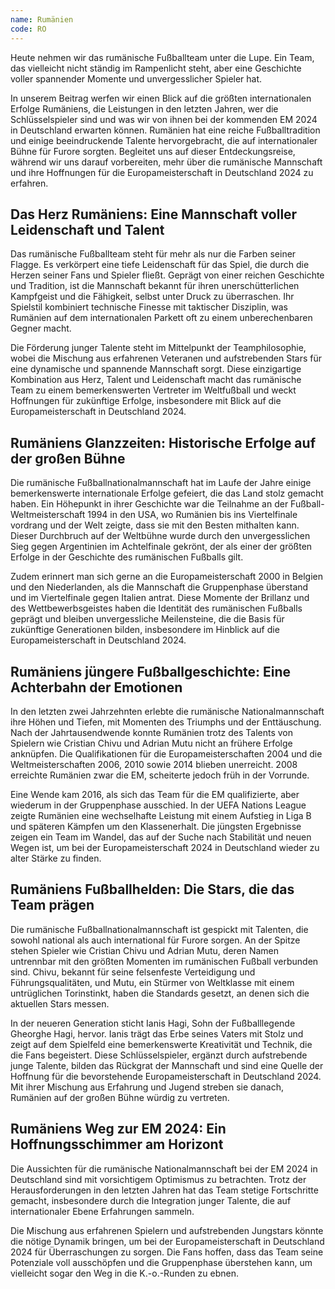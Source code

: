 ```yaml
---
name: Rumänien
code: RO
---
```


Heute nehmen wir das rumänische Fußballteam unter die Lupe. Ein Team, das vielleicht nicht ständig im Rampenlicht steht, aber eine Geschichte voller spannender Momente und unvergesslicher Spieler hat. 

In unserem Beitrag werfen wir einen Blick auf die größten internationalen Erfolge Rumäniens, die Leistungen in den letzten Jahren, wer die Schlüsselspieler sind und was wir von ihnen bei der kommenden EM 2024 in Deutschland erwarten können. Rumänien hat eine reiche Fußballtradition und einige beeindruckende Talente hervorgebracht, die auf internationaler Bühne für Furore sorgten. Begleitet uns auf dieser Entdeckungsreise, während wir uns darauf vorbereiten, mehr über die rumänische Mannschaft und ihre Hoffnungen für die Europameisterschaft in Deutschland 2024 zu erfahren.


## Das Herz Rumäniens: Eine Mannschaft voller Leidenschaft und Talent

Das rumänische Fußballteam steht für mehr als nur die Farben seiner Flagge. Es verkörpert eine tiefe Leidenschaft für das Spiel, die durch die Herzen seiner Fans und Spieler fließt. Geprägt von einer reichen Geschichte und Tradition, ist die Mannschaft bekannt für ihren unerschütterlichen Kampfgeist und die Fähigkeit, selbst unter Druck zu überraschen. Ihr Spielstil kombiniert technische Finesse mit taktischer Disziplin, was Rumänien auf dem internationalen Parkett oft zu einem unberechenbaren Gegner macht. 

Die Förderung junger Talente steht im Mittelpunkt der Teamphilosophie, wobei die Mischung aus erfahrenen Veteranen und aufstrebenden Stars für eine dynamische und spannende Mannschaft sorgt. Diese einzigartige Kombination aus Herz, Talent und Leidenschaft macht das rumänische Team zu einem bemerkenswerten Vertreter im Weltfußball und weckt Hoffnungen für zukünftige Erfolge, insbesondere mit Blick auf die Europameisterschaft in Deutschland 2024.


## Rumäniens Glanzzeiten: Historische Erfolge auf der großen Bühne

Die rumänische Fußballnationalmannschaft hat im Laufe der Jahre einige bemerkenswerte internationale Erfolge gefeiert, die das Land stolz gemacht haben. Ein Höhepunkt in ihrer Geschichte war die Teilnahme an der Fußball-Weltmeisterschaft 1994 in den USA, wo Rumänien bis ins Viertelfinale vordrang und der Welt zeigte, dass sie mit den Besten mithalten kann. Dieser Durchbruch auf der Weltbühne wurde durch den unvergesslichen Sieg gegen Argentinien im Achtelfinale gekrönt, der als einer der größten Erfolge in der Geschichte des rumänischen Fußballs gilt. 

Zudem erinnert man sich gerne an die Europameisterschaft 2000 in Belgien und den Niederlanden, als die Mannschaft die Gruppenphase überstand und im Viertelfinale gegen Italien antrat. Diese Momente der Brillanz und des Wettbewerbsgeistes haben die Identität des rumänischen Fußballs geprägt und bleiben unvergessliche Meilensteine, die die Basis für zukünftige Generationen bilden, insbesondere im Hinblick auf die Europameisterschaft in Deutschland 2024.


## Rumäniens jüngere Fußballgeschichte: Eine Achterbahn der Emotionen

In den letzten zwei Jahrzehnten erlebte die rumänische Nationalmannschaft ihre Höhen und Tiefen, mit Momenten des Triumphs und der Enttäuschung. Nach der Jahrtausendwende konnte Rumänien trotz des Talents von Spielern wie Cristian Chivu und Adrian Mutu nicht an frühere Erfolge anknüpfen. Die Qualifikationen für die Europameisterschaften 2004 und die Weltmeisterschaften 2006, 2010 sowie 2014 blieben unerreicht. 2008 erreichte Rumänien zwar die EM, scheiterte jedoch früh in der Vorrunde. 

Eine Wende kam 2016, als sich das Team für die EM qualifizierte, aber wiederum in der Gruppenphase ausschied. In der UEFA Nations League zeigte Rumänien eine wechselhafte Leistung mit einem Aufstieg in Liga B und späteren Kämpfen um den Klassenerhalt. Die jüngsten Ergebnisse zeigen ein Team im Wandel, das auf der Suche nach Stabilität und neuen Wegen ist, um bei der Europameisterschaft 2024 in Deutschland wieder zu alter Stärke zu finden.


## Rumäniens Fußballhelden: Die Stars, die das Team prägen

Die rumänische Fußballnationalmannschaft ist gespickt mit Talenten, die sowohl national als auch international für Furore sorgen. An der Spitze stehen Spieler wie Cristian Chivu und Adrian Mutu, deren Namen untrennbar mit den größten Momenten im rumänischen Fußball verbunden sind. Chivu, bekannt für seine felsenfeste Verteidigung und Führungsqualitäten, und Mutu, ein Stürmer von Weltklasse mit einem untrüglichen Torinstinkt, haben die Standards gesetzt, an denen sich die aktuellen Stars messen. 

In der neueren Generation sticht Ianis Hagi, Sohn der Fußballlegende Gheorghe Hagi, hervor. Ianis trägt das Erbe seines Vaters mit Stolz und zeigt auf dem Spielfeld eine bemerkenswerte Kreativität und Technik, die die Fans begeistert. Diese Schlüsselspieler, ergänzt durch aufstrebende junge Talente, bilden das Rückgrat der Mannschaft und sind eine Quelle der Hoffnung für die bevorstehende Europameisterschaft in Deutschland 2024. Mit ihrer Mischung aus Erfahrung und Jugend streben sie danach, Rumänien auf der großen Bühne würdig zu vertreten.


## Rumäniens Weg zur EM 2024: Ein Hoffnungsschimmer am Horizont

Die Aussichten für die rumänische Nationalmannschaft bei der EM 2024 in Deutschland sind mit vorsichtigem Optimismus zu betrachten. Trotz der Herausforderungen in den letzten Jahren hat das Team stetige Fortschritte gemacht, insbesondere durch die Integration junger Talente, die auf internationaler Ebene Erfahrungen sammeln. 

Die Mischung aus erfahrenen Spielern und aufstrebenden Jungstars könnte die nötige Dynamik bringen, um bei der Europameisterschaft in Deutschland 2024 für Überraschungen zu sorgen. Die Fans hoffen, dass das Team seine Potenziale voll ausschöpfen und die Gruppenphase überstehen kann, um vielleicht sogar den Weg in die K.-o.-Runden zu ebnen.
